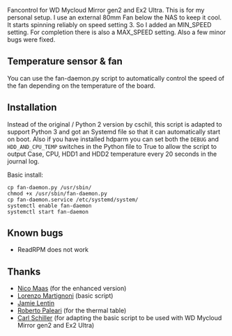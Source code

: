 Fancontrol for WD Mycloud Mirror gen2 and Ex2 Ultra.
This is for my personal setup. I use an external 80mm Fan below the NAS to keep it cool. It starts spinning reliably on speed setting 3. So I added an MIN_SPEED setting. For completion there is also a MAX_SPEED setting.
Also a few minor bugs were fixed.

Temperature sensor & fan
------------------------

You can use the fan-daemon.py script to automatically control the speed of the fan depending on the temperature of the board. 

Installation
------------
Instead of the original / Python 2 version by cschil, this script is adapted to support Python 3 and got an Systemd file so that it can automatically start on boot. Also if you have installed hdparm you can set both the ````DEBUG```` and ````HDD_AND_CPU_TEMP```` switches in the Python file to True to allow the script to output Case, CPU, HDD1 and HDD2 temperature every 20 seconds in the journal log.

Basic install: 
````
cp fan-daemon.py /usr/sbin/
chmod +x /usr/sbin/fan-daemon.py
cp fan-daemon.service /etc/systemd/system/
systemctl enable fan-daemon
systemctl start fan-daemon
````

Known bugs
----------
- ReadRPM does not work

Thanks
------
- [Nico Maas](mailto:mail@nico-maas.de) (for the enhanced version)
- [Lorenzo Martignoni](mailto:martignlo@gmail.com) (basic script)
- [Jamie Lentin](http://jamie.lentin.co.uk/)
- [Roberto Paleari](http://roberto.greyhats.it) (for the thermal table)
- [Carl Schiller](https://github.com/cschil) (for adapting the basic script to be used with WD Mycloud Mirror gen2 and Ex2 Ultra)
